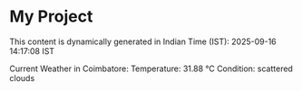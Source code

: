# My Project

This content is dynamically generated in Indian Time (IST): 2025-09-16 14:17:08 IST


Current Weather in Coimbatore:
Temperature: 31.88 °C
Condition: scattered clouds

